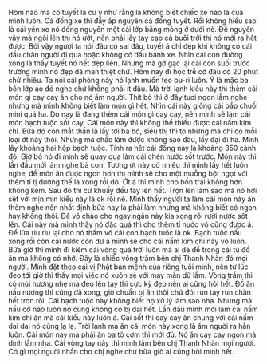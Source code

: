 Hôm nào mà có tuyết là cứ y như rằng là không biết chiếc xe nào là của mình luôn. Cả đống xe thì đầy ắp nguyên cả đống tuyết. Rồi không hiểu sao là cái yên xe nó đóng nguyên một cái lớp băng mỏng ở dưới nè. Để nguyên vậy mà ngồi lên thì nó ướt, nên phải lấy tay cạo cả buổi trời thì nó mới ra hết được. Bởi vậy người ta nói đâu có sai đâu, tuyết á chỉ đẹp khi không có cái dấu chân người đi qua hoặc không có dấu bánh xe. Nhìn cái con đường xong là thấy tuyết nó hết đẹp liền. Nhưng mà gỡ gạc lại cái con suối trước trường mình nó đẹp dã man thiệt chứ. Hôm nay đi học trễ cỡ đâu có 20 phút chứ nhiêu. Ta nói cái phòng này nó lạnh muốn teo bu-ri luôn. Ý là mặc ba bốn lớp áo đó nghe chứ không phải ít đâu. Mà trời lạnh kiểu này thì thèm cái món gì cay cay ăn cho nó ấm người. Thịt bò thì ở đây tươi ngon lắm nghe nhưng mà mình không biết làm món gì hết. Nhìn cái này giống cái bắp chuối mini quá ha. Do nay là đang thèm cái món gì cay cay, nên mình sẽ làm cái món bạch tuộc sốt cay. Cái món này thì không thể thiếu được cái nấm kim chi. Bữa đó con mắt thần là lấy tới ba bó, siêu thị thì to nhưng mà chỉ có mỗi loại ớt này thôi. Nhưng mà chắc làm được không sao đâu, lấy đại đi ha. Mình lấy khoảng hai hộp bạch tuộc. Tính ra hết cái đống này là khoảng 350 cành đó. Giờ bỏ nó đi mình sẽ quay qua làm cái chén nước sốt trước. Món này thì lần đầu mới làm nghe bà con. Tương ớt này có nhiêu thì mình lấy hết luôn nghe, để món ăn được ngon hơn thì mình sẽ cho một muỗng bột ngọt với thêm tí tị đường thế là xong rồi đó. Ớt á thì mình cho bốn trái không hơn không kém. Sau đó thì cứ khuấy đều tay lên hết. Trộn lên làm sao mà nó hơi sệt với mịn mịn kiểu này là ok rồi nè. Mình thấy người ta làm cái món này ăn thèm nghe nên nhất định bữa nay là phải làm nhưng mà không biết có ngon hay không thôi. Để vô chảo cho ngay ngắn này kia xong rồi rưới nước sốt lên. Cái này mà mình thấy nó đặc quá thì cho thêm tí nước vô cũng được á. Để lửa riu riu lại cho nó thấm vô cái con bạch tuộc là ok. Bạch tuộc nấu xong rồi còn cái nước còn dư á mình sẽ cho cái nấm kim chi này vô luôn. Bữa giờ thì mình đi kiếm cái vòng quá trời luôn mà ai dè để trong cái tủ đồ ăn mà không có nhớ. Đây là chiếc vòng trầm bên chị Thanh Nhàn đó mọi người. Mình đặt theo cái vị Phật bản mệnh của riêng tuổi mình, nên từ lúc đeo tới giờ thì thấy mọi việc nó xuôn sẻ với may mắn dữ lắm. Vòng trầm thì có mùi hương nhẹ mà đeo lên tay thì cực kỳ đẹp nên ai cũng hỏi hết. Đồ ăn nấu nướng thì cũng đã xong, giờ chuẩn bị ăn thôi chứ đói run tay run chân hết trơn rồi. Cái bạch tuộc này không biết họ xử lý làm sao nha. Nhưng mà nấu cỡ nào luôn nó cũng không có bị dai hết. Lần đầu mình mới làm cái nấm kim chi ăn mà cái kiểu này luôn á. Cái sốt thì cay cay ăn chung với cái nấm dai dai nó cũng lạ lạ. Trời lạnh mà ăn cái món này xong là ấm người ra hẳn luôn. Cái món này mà phải ăn ba tô cơm thì mới đủ. Nó ăn cay cay ngon mà dính lắm nha. Cái vòng tay này thì mình làm bên chị Thanh Nhàn mọi người. Có gì mọi người nhắn cho chị nghe chứ bữa giờ ai cũng hỏi mình hết.